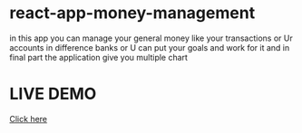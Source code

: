 # react-app-money-management
in this app you can manage your general money like your transactions or Ur accounts in difference banks or U can put your goals and work for it and in final part the application give you multiple chart
<h1>LIVE DEMO</h1>
<a href="https://nourddine-benyahya.github.io/react-app-money-management/" > Click here </a>
